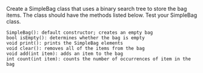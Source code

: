 Create a SimpleBag class that uses a binary search tree to store the bag items. The class should have the methods listed below. Test your SimpleBag class.

    SimpleBag(): default constructor; creates an empty bag
    bool isEmpty(): determines whether the bag is empty
    void print(): prints the SimpleBag elements
    void clear(): removes all of the items from the bag
    void add(int item): adds an item to the bag
    int count(int item): counts the number of occurrences of item in the bag

